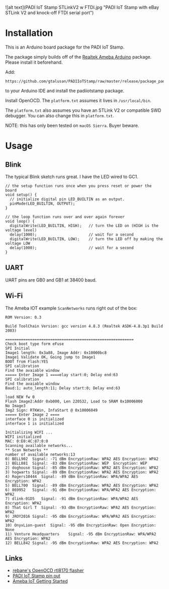 ![alt text](PADI IoT Stamp STLinkV2 w FTDI.jpg "PADI IoT Stamp with eBay STLink V2 and knock-off FTDI serial port")

# Installation

This is an Arduino board package for the PADI IoT Stamp.

The package simply builds off of the [Realtek Ameba Arduino](http://www.amebaiot.com/en/ameba-arduino-getting-started/) package.  Please install it beforehand.

Add:
```
https://github.com/gtalusan/PADIIoTStamp/raw/master/release/package_padiiotstamp_index.json
```
to your Arduino IDE and install the padiiotstamp package.

Install OpenOCD.  The `platform.txt` assumes it lives in `/usr/local/bin`.

The `platform.txt` also assumes you have an STLink V2 or compatible SWD debugger.  You can also change this in `platform.txt`.

NOTE: this has only been tested on `macOS Sierra`.  Buyer beware.

# Usage


## Blink

The typical Blink sketch runs great.  I have the LED wired to GC1.

```
// the setup function runs once when you press reset or power the board
void setup() {
  // initialize digital pin LED_BUILTIN as an output.
  pinMode(LED_BUILTIN, OUTPUT);
}

// the loop function runs over and over again forever
void loop() {
  digitalWrite(LED_BUILTIN, HIGH);   // turn the LED on (HIGH is the voltage level)
  delay(1000);                       // wait for a second
  digitalWrite(LED_BUILTIN, LOW);    // turn the LED off by making the voltage LOW
  delay(1000);                       // wait for a second
}
```

## UART

UART pins are GB0 and GB1 at 38400 baud.

## Wi-Fi

The Ameba IOT example `ScanNetworks` runs right out of the box:

```
ROM Version: 0.3

Build ToolChain Version: gcc version 4.8.3 (Realtek ASDK-4.8.3p1 Build 2003) 

=========================================================
Check boot type form eFuse
SPI Initial
Image1 length: 0x3a88, Image Addr: 0x10000bc8
Image1 Validate OK, Going jump to Image1
BOOT from Flash:YES
SPI calibration
Find the avaiable window
===== Enter Image 1 ====elay start:0; Delay end:63
SPI calibration
Find the avaiable window
Baud:1; auto_length:11; Delay start:0; Delay end:63

load NEW fw 0
Flash Image2:Addr 0xb000, Len 220532, Load to SRAM 0x10006000
No Image3
Img2 Sign: RTKWin, InfaStart @ 0x10006049 
===== Enter Image 2 ====
interface 0 is initialized
interface 1 is initialized

Initializing WIFI ...
WIFI initialized
MAC: 0:E0:4C:87:0:0
Scanning available networks...
** Scan Networks **
number of available networks:13
0) BELL902	Signal: -71 dBm	EncryptionRaw: WPA2 AES	Encryption: WPA2
1) BELL881	Signal: -83 dBm	EncryptionRaw: WEP	Encryption: WEP
2) doghouse	Signal: -85 dBm	EncryptionRaw: WPA2 AES	Encryption: WPA2
3) hogwarts	Signal: -89 dBm	EncryptionRaw: WPA2 AES	Encryption: WPA2
4) Rogers10444	Signal: -89 dBm	EncryptionRaw: WPA/WPA2 AES	Encryption: WPA2
5) BELL700	Signal: -89 dBm	EncryptionRaw: WPA2 AES	Encryption: WPA2
6) 869952	Signal: -91 dBm	EncryptionRaw: WPA/WPA2 AES	Encryption: WPA2
7) dlink-01D5	Signal: -91 dBm	EncryptionRaw: WPA/WPA2 AES	Encryption: WPA2
8) That Girl T	Signal: -93 dBm	EncryptionRaw: WPA2 AES	Encryption: WPA2
9) JROY2016	Signal: -95 dBm	EncryptionRaw: WPA/WPA2 AES	Encryption: WPA2
10) OnyxLion-guest	Signal: -95 dBm	EncryptionRaw: Open	Encryption: None
11) Venture Headquarters	Signal: -95 dBm	EncryptionRaw: WPA/WPA2 AES	Encryption: WPA2
12) BELL842	Signal: -95 dBm	EncryptionRaw: WPA2 AES	Encryption: WPA2
```

## Links

* [rebane's OpenOCD rtl8170 flasher](https://bitbucket.org/rebane/rtl8710_openocd/src)
* [PADI IoT Stamp pin out](http://files.pine64.org/doc/PADI/documentation/padi-pinout-diagram.pdf)
* [Ameba IoT Getting Started](http://www.amebaiot.com/en/ameba-arduino-getting-started/)
